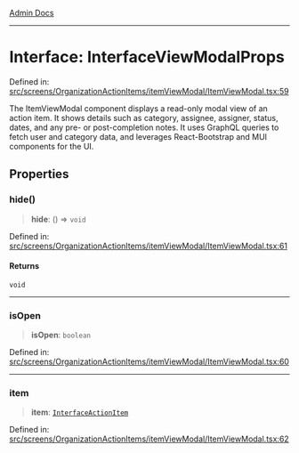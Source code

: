 [Admin Docs](/)

***

# Interface: InterfaceViewModalProps

Defined in: [src/screens/OrganizationActionItems/itemViewModal/ItemViewModal.tsx:59](https://github.com/PalisadoesFoundation/talawa-admin/blob/main/src/screens/OrganizationActionItems/itemViewModal/ItemViewModal.tsx#L59)

The ItemViewModal component displays a read-only modal view of an action item.
It shows details such as category, assignee, assigner, status, dates, and any pre-
or post-completion notes. It uses GraphQL queries to fetch user and category data,
and leverages React-Bootstrap and MUI components for the UI.

## Properties

### hide()

> **hide**: () => `void`

Defined in: [src/screens/OrganizationActionItems/itemViewModal/ItemViewModal.tsx:61](https://github.com/PalisadoesFoundation/talawa-admin/blob/main/src/screens/OrganizationActionItems/itemViewModal/ItemViewModal.tsx#L61)

#### Returns

`void`

***

### isOpen

> **isOpen**: `boolean`

Defined in: [src/screens/OrganizationActionItems/itemViewModal/ItemViewModal.tsx:60](https://github.com/PalisadoesFoundation/talawa-admin/blob/main/src/screens/OrganizationActionItems/itemViewModal/ItemViewModal.tsx#L60)

***

### item

> **item**: [`InterfaceActionItem`](../../../../../utils/interfaces/interfaces/InterfaceActionItem.md)

Defined in: [src/screens/OrganizationActionItems/itemViewModal/ItemViewModal.tsx:62](https://github.com/PalisadoesFoundation/talawa-admin/blob/main/src/screens/OrganizationActionItems/itemViewModal/ItemViewModal.tsx#L62)

